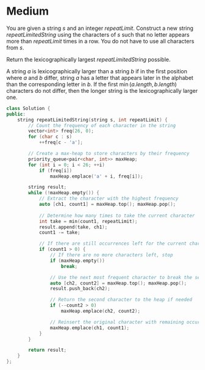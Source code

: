 # Medium

You are given a string $s$ and an integer $repeatLimit$. Construct a new string $repeatLimitedString$ using the characters of $s$ such that no letter appears more than $repeatLimit$ times in a row. You do not have to use all characters from $s$.

Return the lexicographically largest $repeatLimitedString$ possible.

A string $a$ is lexicographically larger than a string $b$ if in the first position where $a$ and $b$ differ, string $a$ has a letter that appears later in the alphabet than the corresponding letter in $b$. If the first $\min(a.length, b.length)$ characters do not differ, then the longer string is the lexicographically larger one.

```cpp
class Solution {
public:
    string repeatLimitedString(string s, int repeatLimit) {
        // Count the frequency of each character in the string
        vector<int> freq(26, 0);
        for (char c : s)
            ++freq[c - 'a'];

        // Create a max-heap to store characters by their frequency
        priority_queue<pair<char, int>> maxHeap;
        for (int i = 0; i < 26; ++i)
            if (freq[i])
                maxHeap.emplace('a' + i, freq[i]);

        string result;
        while (!maxHeap.empty()) {
            // Extract the character with the highest frequency
            auto [ch1, count1] = maxHeap.top(); maxHeap.pop();
            
            // Determine how many times to take the current character
            int take = min(count1, repeatLimit);
            result.append(take, ch1);
            count1 -= take;

            // If there are still occurrences left for the current character
            if (count1 > 0) {
                // If there are no more characters left, stop
                if (maxHeap.empty())
                    break;

                // Use the next most frequent character to break the sequence
                auto [ch2, count2] = maxHeap.top(); maxHeap.pop();
                result.push_back(ch2);

                // Return the second character to the heap if needed
                if (--count2 > 0)
                    maxHeap.emplace(ch2, count2);

                // Reinsert the original character with remaining occurrences
                maxHeap.emplace(ch1, count1);
            }
        }

        return result;
    }
};
```
